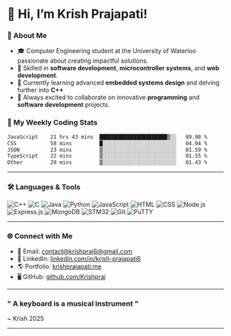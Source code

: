 # 👋 Hi, I’m Krish Prajapati!


### 🚀 About Me
- 🎓 Computer Engineering student at the University of Waterloo passionate about creating impactful solutions.
- 🌟 Skilled in **software development**, **microcontroller systems**, and **web development**.
- 🌱 Currently learning advanced **embedded systems design** and delving further into **C++** 
- 💬 Always excited to collaborate on innovative **programming** and **software development** projects.

### 🚀 My Weekly Coding Stats 

<!--START_SECTION:waka-->

```txt
JavaScript    21 hrs 43 mins  ██████████████████████▒░░   89.98 %
CSS           58 mins         █░░░░░░░░░░░░░░░░░░░░░░░░   04.04 %
JSON          23 mins         ▒░░░░░░░░░░░░░░░░░░░░░░░░   01.59 %
TypeScript    22 mins         ▒░░░░░░░░░░░░░░░░░░░░░░░░   01.55 %
Other         20 mins         ▒░░░░░░░░░░░░░░░░░░░░░░░░   01.43 %
```

<!--END_SECTION:waka-->
---
### 🛠️ Languages & Tools  
<p align="left">
  <img src="https://img.shields.io/badge/-C++-00599C?style=flat-square&logo=c%2B%2B&logoColor=white" alt="C++">
  <img src="https://img.shields.io/badge/-C-A8B9CC?style=flat-square&logo=c&logoColor=black" alt="C">
  <img src="https://img.shields.io/badge/-Java-007396?style=flat-square&logo=java&logoColor=white" alt="Java">
  <img src="https://img.shields.io/badge/-Python-3776AB?style=flat-square&logo=python&logoColor=white" alt="Python">
  <img src="https://img.shields.io/badge/-JavaScript-F7DF1E?style=flat-square&logo=javascript&logoColor=black" alt="JavaScript">
  <img src="https://img.shields.io/badge/-HTML-E34F26?style=flat-square&logo=html5&logoColor=white" alt="HTML">
  <img src="https://img.shields.io/badge/-CSS-1572B6?style=flat-square&logo=css3&logoColor=white" alt="CSS">
  <img src="https://img.shields.io/badge/-Node.js-339933?style=flat-square&logo=node.js&logoColor=white" alt="Node.js">
  <img src="https://img.shields.io/badge/-Express.js-000000?style=flat-square&logo=express&logoColor=white" alt="Express.js">
  <img src="https://img.shields.io/badge/-MongoDB-47A248?style=flat-square&logo=mongodb&logoColor=white" alt="MongoDB">
  <img src="https://img.shields.io/badge/-STM32-03234B?style=flat-square&logo=stmicroelectronics&logoColor=white" alt="STM32">
  <img src="https://img.shields.io/badge/-Git-F05032?style=flat-square&logo=git&logoColor=white" alt="Git">
  <img src="https://img.shields.io/badge/-PuTTY-FFAA33?style=flat-square&logoColor=white" alt="PuTTY">
</p>

---

### 🌐 Connect with Me
- 📧 Email: [contact@krishpraj6@gmail.com](mailto:contact@krishpraj6@gmail.com)  
- 💼 LinkedIn: [linkedin.com/in/krish-prajapati6](https://linkedin.com/in/krish-prajapati6)  
- 🌎 Portfolio: [krishprajapati.me](https://krishprajapati.me)  
- 🖥️ GitHub: [github.com/Krishpraj](https://github.com/Krishpraj)  

---

### " A keyboard is a musical instrument " 
   ~ Krish 2025

---
